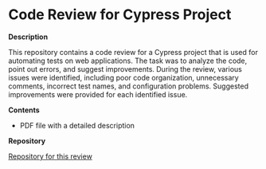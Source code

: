 # Code Review for Cypress Project

**Description**

This repository contains a code review for a Cypress project that is used for automating tests on web applications. The task was to analyze the code, point out errors, and suggest improvements.
During the review, various issues were identified, including poor code organization, unnecessary comments, incorrect test names, and configuration problems. Suggested improvements were provided for each identified issue.

**Contents**

- PDF file with a detailed description

**Repository**

[Repository for this review](https://github.com/AZANIR/cypressAllure.git)
